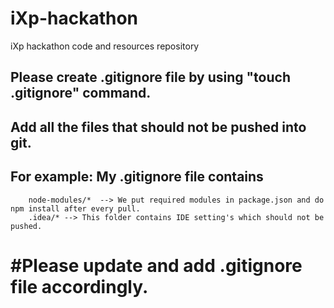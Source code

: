 # iXp-hackathon
iXp hackathon code and resources repository

## Please create .gitignore file by using "touch .gitignore" command.
## Add all the files that should not be pushed into git. 
## For example: My .gitignore file contains
        node-modules/*  --> We put required modules in package.json and do npm install after every pull.
        .idea/* --> This folder contains IDE setting's which should not be pushed.
              
# #Please update and add .gitignore file accordingly.
